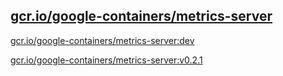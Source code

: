 
[gcr.io/google-containers/metrics-server](https://hub.docker.com/r/anjia0532/google-containers.metrics-server/tags/)
-----


[gcr.io/google-containers/metrics-server:dev](https://hub.docker.com/r/anjia0532/google-containers.metrics-server/tags/)


[gcr.io/google-containers/metrics-server:v0.2.1](https://hub.docker.com/r/anjia0532/google-containers.metrics-server/tags/)



